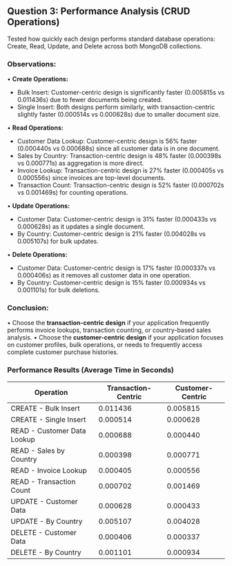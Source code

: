 ## Question 3: Performance Analysis (CRUD Operations)

Tested how quickly each design performs standard database operations: Create, Read, Update, and Delete across both MongoDB collections.

### Observations:

• **Create Operations:**
  - Bulk Insert: Customer-centric design is significantly faster (0.005815s vs 0.011436s) due to fewer documents being created.
  - Single Insert: Both designs perform similarly, with transaction-centric slightly faster (0.000514s vs 0.000628s) due to smaller document size.

• **Read Operations:**
  - Customer Data Lookup: Customer-centric design is 56% faster (0.000440s vs 0.000688s) since all customer data is in one document.
  - Sales by Country: Transaction-centric design is 48% faster (0.000398s vs 0.000771s) as aggregation is more direct.
  - Invoice Lookup: Transaction-centric design is 27% faster (0.000405s vs 0.000556s) since invoices are top-level documents.
  - Transaction Count: Transaction-centric design is 52% faster (0.000702s vs 0.001469s) for counting operations.

• **Update Operations:**
  - Customer Data: Customer-centric design is 31% faster (0.000433s vs 0.000628s) as it updates a single document.
  - By Country: Customer-centric design is 21% faster (0.004028s vs 0.005107s) for bulk updates.

• **Delete Operations:**
  - Customer Data: Customer-centric design is 17% faster (0.000337s vs 0.000406s) as it removes all customer data in one operation.
  - By Country: Customer-centric design is 15% faster (0.000934s vs 0.001101s) for bulk deletions.

### Conclusion:
• Choose the **transaction-centric design** if your application frequently performs invoice lookups, transaction counting, or country-based sales analysis.
• Choose the **customer-centric design** if your application focuses on customer profiles, bulk operations, or needs to frequently access complete customer purchase histories.

### Performance Results (Average Time in Seconds)

| Operation | Transaction-Centric | Customer-Centric |
|-----------|-------------------|------------------|
| CREATE - Bulk Insert | 0.011436 | 0.005815 |
| CREATE - Single Insert | 0.000514 | 0.000628 |
| READ - Customer Data Lookup | 0.000688 | 0.000440 |
| READ - Sales by Country | 0.000398 | 0.000771 |
| READ - Invoice Lookup | 0.000405 | 0.000556 |
| READ - Transaction Count | 0.000702 | 0.001469 |
| UPDATE - Customer Data | 0.000628 | 0.000433 |
| UPDATE - By Country | 0.005107 | 0.004028 |
| DELETE - Customer Data | 0.000406 | 0.000337 |
| DELETE - By Country | 0.001101 | 0.000934 |
